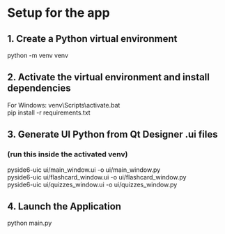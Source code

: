 # Setup for the app
## 1. Create a Python virtual environment
python -m venv venv

## 2. Activate the virtual environment and install dependencies
For Windows: venv\Scripts\activate.bat  
pip install -r requirements.txt

## 3. Generate UI Python from Qt Designer .ui files
### (run this inside the activated venv)
pyside6-uic ui/main_window.ui -o ui/main_window.py  
pyside6-uic ui/flashcard_window.ui -o ui/flashcard_window.py  
pyside6-uic ui/quizzes_window.ui -o ui/quizzes_window.py

## 4. Launch the Application
python main.py
